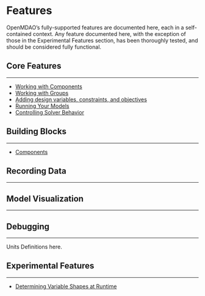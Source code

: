 # Features

OpenMDAO’s fully-supported features are documented here, each in a self-contained context. Any feature documented here, with the exception of those in the Experimental Features section, has been thoroughly tested, and should be considered fully functional.


## Core Features
---
- [Working with Components](core_features/working_with_components/main.md)
- [Working with Groups](core_features/working_with_groups/main.md)
- [Adding design variables, constraints, and objectives](core_features/adding_desvars_cons_objs/main.md)
- [Running Your Models](core_features/running_your_models/main.md)
- [Controlling Solver Behavior](core_features/controlling_solver_behavior/main.md)

## Building Blocks
---
- [Components](building_blocks/components/components.md)

## Recording Data
---

## Model Visualization
---

## Debugging
---

Units Definitions here.

## Experimental Features
---
- [Determining Variable Shapes at Runtime](experimental/dyn_shapes.ipynb)
